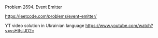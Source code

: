 Problem 2694. Event Emitter

https://leetcode.com/problems/event-emitter/

YT video solution in Ukrainian language https://www.youtube.com/watch?v=vsHtIsIJD2c